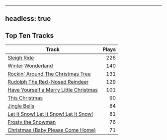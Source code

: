 
---
headless: true
---

## Top Ten Tracks

| Track | Plays |
| --- |  ---: |
|[Sleigh Ride](/songs/sleigh-ride)| 226|
|[Winter Wonderland](/songs/winter-wonderland)| 140|
|[Rockin' Around The Christmas Tree](/songs/rockin-around-the-christmas-tree)| 131|
|[Rudolph The Red-Nosed Reindeer](/songs/rudolph-the-red-nosed-reindeer)| 129|
|[Have Yourself a Merry Little Christmas](/songs/have-yourself-a-merry-little-christmas)| 101|
|[This Christmas](/songs/this-christmas)| 90|
|[Jingle Bells](/songs/jingle-bells)| 84|
|[Let It Snow! Let It Snow! Let It Snow!](/songs/let-it-snow-let-it-snow-let-it-snow)| 81|
|[Frosty the Snowman](/songs/frosty-the-snowman)| 76|
|[Christmas (Baby Please Come Home)](/songs/christmas-baby-please-come-home)| 71|
